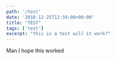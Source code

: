 ```yaml
---
path: '/test'
date: '2018-12-25T12:34:00+00:00'
title: "TEST"
tags: ['test']
excerpt: "this is a test will it work?"
---
```

Man I hope this worked
